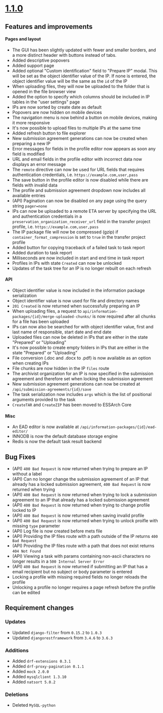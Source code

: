 # [1.1.0](https://github.com/ESSolutions/ESSArch_Tools_Producer/releases/tag/1.1.0)

## Features and improvements

#### Pages and layout

* The GUI has been slightly updated with fewer and smaller borders, and a more distinct header with buttons instead of
  tabs.
* Added descriptive popovers
* Added support page
* Added optional "Custom identification" field to "Prepare IP" modal. This will
  be set as the object identifier value of the IP. If none is entered, the
  object identifier value will be the same as the `id` of the IP
* When uploading files, they will now be uploaded to the folder that is opened in the file browser view
* Added the option to specify which columns should be included in IP tables in the "user settings" page
* IPs are now sorted by create date as default
* Popovers are now hidden on mobile devices
* The navigation menu is now behind a button on mobile devices, making it more responsive
* It's now possible to upload files to multiple IPs at the same time
* Added refresh button to file explorer
* New submission agreement generations can now be created when preparing a new IP
* Error messages for fields in the profile editor now appears as soon any field is modified
* URL and email fields in the profile editor with incorrect data now displays an error message
* The `remote` directive can now be used for URL fields that requires
  authentication credentials, i.e. `https://example.com,user,pass`
* The save button in the profile editor is now disabled while there are fields with invalid data
* The profile and submission agreement dropdown now includes all available entries
* (API) Pagination can now be disabled on any page using the query string `pager=none`
* IPs can now be uploaded to a remote ETA server by specifying the URL and
  authentication credentials in a `preservation_organization_receiver_url`
  field in the transfer project profile, i.e. `https://example.com,user,pass`
* The IP package file will now be compressed (gzip) if
  `container_format_compression` is set to `true` in the transfer project
  profile
* Added button for copying traceback of a failed task to task report
* Added duration to task report
* Milliseconds are now included in start and end time in task report
* Profiles in IPs with state `Created` can now be unlocked
* Updates of the task tree for an IP is no longer rebuilt on each refresh

#### API

* Object identifier value is now included in the information package serialization
* Object identifier value is now used for file and directory names
* `201 Created` is now returned when successfully preparing an IP
* When uploading files, a request to
  `api/information-packages/{id}/merge-uploaded-chunks/` is now required after
  all chunks for a file has been uploaded
* IPs can now also be searched for with object identifier value, first and last
  name of responsible, start date and end date
* Uploaded files can now be deleted in IPs that are either in the state "Prepared" or "Uploading"
* It's now possible to create empty folders in IPs that are either in the state "Prepared" or "Uploading"
* File conversion (.doc and .docx to .pdf) is now available as an option when creating IPs
* File chunks are now hidden in the IP `files` route
* The archivist organization for an IP is now specified in the submission agreement and therefore set when locking the submission agreement
* New submission agreement generations can now be created at `/api/submission-agreements/{id}/save`
* The task serialization now includes `args` which is the list of positional arguments provided to the task
* `CreateTAR` and `CreateZIP` has been moved to ESSArch Core

#### Misc

* An EAD editor is now available at `/api/information-packages/{id}/ead-editor/`
* INNODB is now the default database storage engine
* Redis is now the default task result backend

## Bug Fixes

* (API) `400 Bad Request` is now returned when trying to prepare an IP without a label
* (API) Can no longer change the submission agreement of an IP that already has
  a locked submission agreement, `400 Bad Request` is now returned when trying
* (API) `400 Bad Request` is now returned when trying to lock a submission
  agreement to an IP that already has a locked submission agreement
* (API) `400 Bad Request` is now returned when trying to change profile locked to IP
* (API) `400 Bad Request` is now returned when saving invalid profile
* (API) `400 Bad Request` is now returned when trying to unlock proifle with
  missing `type` parameter
* (API) Log file is now created before mets file
* (API) Providing the IP files route with a path outside of the IP returns `400 Bad Request`
* (API) Providing the IP files route with a path that does not exist returns `404 Not Found`
* (API) Viewing a task with params containing non-ascii characters no longer results in a `500 Internal Server Error`
* (API) `400 Bad Request` is now returned if submitting an IP that has a email
  recipient but no subject or body parameter is entered
* Locking a profile with missing required fields no longer reloads the profile
* Unlocking a profile no longer requires a page refresh before the profile can be edited

## Requirement changes
### Updates
* Updated `django-filter` from `0.15.2` to `1.0.3`
* Updated `djangorestframework` from `3.4.6` to `3.6.3`

### Additions
* Added `drf-extensions 0.3.1`
* Added `drf-proxy-pagination 0.1.1`
* Added `mock 2.0.0`
* Added `mysqlclient 1.3.10`
* Added `natsort 5.0.2`

### Deletions
* Deleted `MySQL-python`
